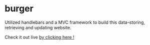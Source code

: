 # burger

Utilized handlebars and a MVC framework to build this data-storing, retrieving and updating website.

Check it out live <a href="https://theeburger.herokuapp.com/burgers">by clicking here !</a> 
